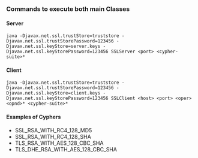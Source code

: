 ### Commands to execute both main Classes

#### Server
```
java -Djavax.net.ssl.trustStore=truststore -Djavax.net.ssl.trustStorePassword=123456 -Djavax.net.ssl.keyStore=server.keys -Djavax.net.ssl.keyStorePassword=123456 SSLServer <port> <cypher-suite>*
```

#### Client
```
java -Djavax.net.ssl.trustStore=truststore -Djavax.net.ssl.trustStorePassword=123456 -Djavax.net.ssl.keyStore=client.keys -Djavax.net.ssl.keyStorePassword=123456 SSLClient <host> <port> <oper> <opnd>* <cypher-suite>*
```

#### Examples of Cyphers
* SSL_RSA_WITH_RC4_128_MD5
* SSL_RSA_WITH_RC4_128_SHA
* TLS_RSA_WITH_AES_128_CBC_SHA
* TLS_DHE_RSA_WITH_AES_128_CBC_SHA
